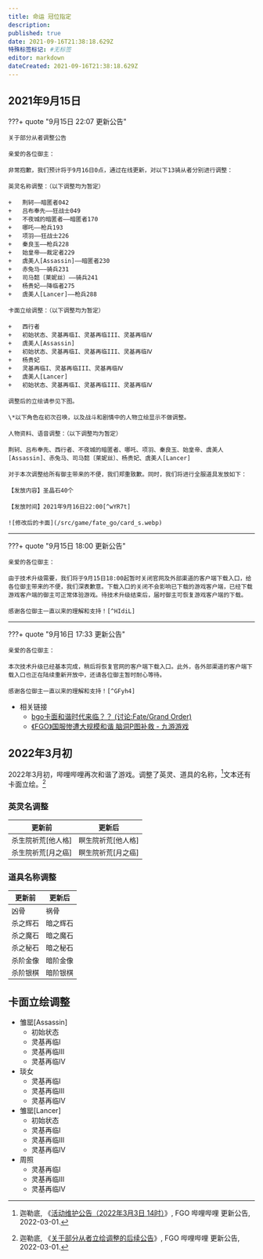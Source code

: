 ```yaml
---
title: 命运 冠位指定
description:
published: true
date: 2021-09-16T21:38:18.629Z
特殊标签标记: #无标签
editor: markdown
dateCreated: 2021-09-16T21:38:18.629Z
---
```


## 2021年9月15日

???+ quote "9月15日 22:07 更新公告"

    关于部分从者调整公告

    亲爱的各位御主：

    非常抱歉，我们预计将于9月16日0点，通过在线更新，对以下13骑从者分别进行调整：

    英灵名称调整：（以下调整均为暂定）

    +   荆轲——暗匿者042
    +   吕布奉先——狂战士049
    +   不夜城的暗匿者——暗匿者170
    +   哪吒——枪兵193
    +   项羽——狂战士226
    +   秦良玉——枪兵228
    +   始皇帝——裁定者229
    +   虞美人[Assassin]——暗匿者230
    +   赤兔马——骑兵231
    +   司马懿〔莱妮丝〕——骑兵241
    +   杨贵妃——降临者275
    +   虞美人[Lancer]——枪兵288

    卡面立绘调整：（以下调整均为暂定）

    +   西行者
    +   初始状态、灵基再临I、灵基再临III、灵基再临Ⅳ
    +   虞美人[Assassin]
    +   初始状态、灵基再临I、灵基再临III、灵基再临Ⅳ
    +   杨贵妃
    +   灵基再临I、灵基再临III、灵基再临Ⅳ
    +   虞美人[Lancer]
    +   初始状态、灵基再临I、灵基再临III、灵基再临Ⅳ

    调整后的立绘请参见下图。

    \*以下角色在初次召唤，以及战斗和剧情中的人物立绘显示不做调整。

    人物资料、语音调整：（以下调整均为暂定）

    荆轲、吕布奉先、西行者、不夜城的暗匿者、哪吒、项羽、秦良玉、始皇帝、虞美人[Assassin]、赤兔马、司马懿〔莱妮丝〕、杨贵妃、虞美人[Lancer]

    对于本次调整给所有御主带来的不便，我们郑重致歉。同时，我们将进行全服道具发放如下：

    【发放内容】圣晶石40个

    【发放时间】2021年9月16日22:00[^wYR7t]

    ![修改后的卡面](/src/game/fate_go/card_s.webp)

[^wYR7t]: [关于部分从者调整公告 亲爱的各位御主： ... 来自命运-冠位指定 - 微博](https://archive.is/wYR7t "https://weibo.com/5732523783/KyklwkWUq")

---

???+ quote "9月15日 18:00 更新公告"

    亲爱的各位御主：

    由于技术升级需要，我们将于9月15日18:00起暂时关闭官网及外部渠道的客户端下载入口，给各位御主带来的不便，我们深表歉意。下载入口的关闭不会影响已下载的游戏客户端，已经下载游戏客户端的御主可正常体验游戏。待技术升级结束后，届时御主可恢复游戏客户端的下载。

    感谢各位御主一直以来的理解和支持！[^HIdiL]

[^HIdiL]: [亲爱的各位御主： 由于技术升级需要，我们... 来自命运-冠位指定 - 微博](https://archive.is/HIdiL "https://weibo.com/5732523783/KyiJmvC7P")

---

???+ quote "9月16日 17:33 更新公告"

    亲爱的各位御主：

    本次技术升级已经基本完成，稍后将恢复官网的客户端下载入口。此外，各外部渠道的客户端下载入口也正在陆续重新开放中，还请各位御主暂时耐心等待。

    感谢各位御主一直以来的理解和支持！[^GFyh4]

[^GFyh4]: [亲爱的各位御主： 本次技术升级已经基本完... 来自命运-冠位指定 - 微博](https://archive.is/GFyh4 "https://weibo.com/5732523783/KyrYVeyRG")

+   相关链接
    +   [bgo卡面和谐时代来临？？ (讨论:Fate/Grand Order)](https://web.archive.org/web/20200219024250/http://bangumi.tv/subject/topic/11508)
    +   [《FGO》国服惨遭大规模和谐 脑洞P图补救 - 九游游戏](https://web.archive.org/web/20210916134702/https://www.9game.cn/news/1879608.html)

## 2022年3月初

2022年3月初，哔哩哔哩再次和谐了游戏。调整了英灵、道具的名称，[^2jCcb]文本还有卡面立绘。[^NpCX7]

[^2jCcb]: 迦勒底, 《[活动维护公告（2022年3月3日 14时）](https://archive.is/2jCcb "https://game.bilibili.com/fgo/news.html#!news/0/2/10186")》, FGO 哔哩哔哩 更新公告, 2022-03-01.

[^NpCX7]: 迦勒底, 《[关于部分从者立绘调整的后续公告](https://archive.is/NpCX7 "https://game.bilibili.com/fgo/news.html#!news/0/1/10187")》, FGO 哔哩哔哩 更新公告, 2022-03-01.

### 英灵名调整

| 更新前             | 更新后             |
| ------------------ | ------------------ |
| 杀生院祈荒[他人格] | 瞑生院祈荒[他人格] |
| 杀生院祈荒[月之癌] | 瞑生院祈荒[月之癌] |

### 道具名称调整

| 更新前   | 更新后   |
| -------- | -------- |
| 凶骨     | 祸骨     |
| 杀之辉石 | 暗之辉石 |
| 杀之魔石 | 暗之魔石 |
| 杀之秘石 | 暗之秘石 |
| 杀阶金像 | 暗阶金像 |
| 杀阶银棋 | 暗阶银棋 |

## 卡面立绘调整

+   雏罂[Assassin]
    +   初始状态
    +   灵基再临I
    +   灵基再临III
    +   灵基再临Ⅳ
+   琰女
    +   灵基再临I
    +   灵基再临III
    +   灵基再临Ⅳ
+   雏罂[Lancer]
    +   初始状态
    +   灵基再临I
    +   灵基再临III
    +   灵基再临Ⅳ
+   周照
    +   灵基再临I
    +   灵基再临III
    +   灵基再临Ⅳ
